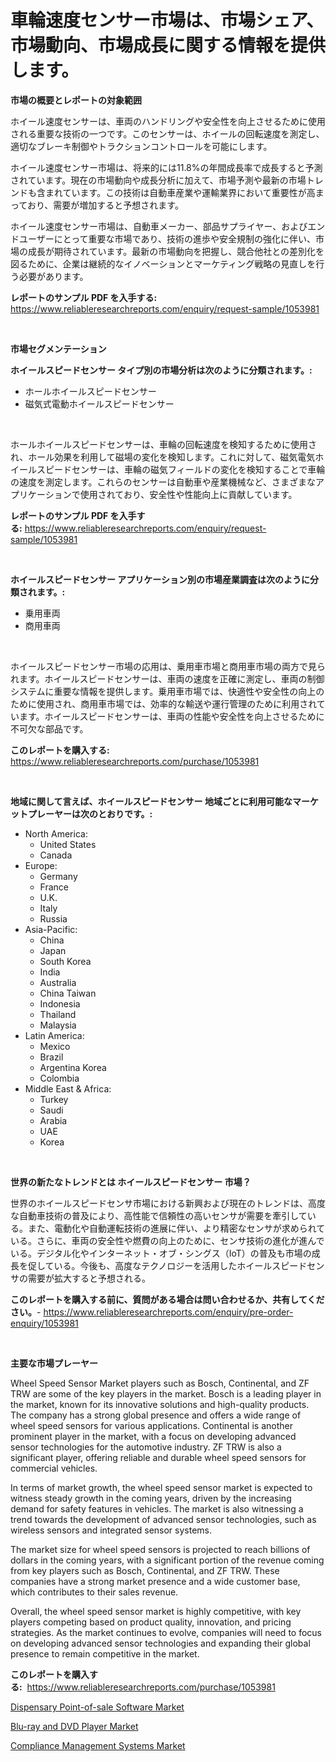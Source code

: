 <p><h1>車輪速度センサー市場は、市場シェア、市場動向、市場成長に関する情報を提供します。</h1></p><p><strong>市場の概要とレポートの対象範囲</strong></p>
<p><p>ホイール速度センサーは、車両のハンドリングや安全性を向上させるために使用される重要な技術の一つです。このセンサーは、ホイールの回転速度を測定し、適切なブレーキ制御やトラクションコントロールを可能にします。</p><p>ホイール速度センサー市場は、将来的には11.8%の年間成長率で成長すると予測されています。現在の市場動向や成長分析に加えて、市場予測や最新の市場トレンドも含まれています。この技術は自動車産業や運輸業界において重要性が高まっており、需要が増加すると予想されます。</p><p>ホイール速度センサー市場は、自動車メーカー、部品サプライヤー、およびエンドユーザーにとって重要な市場であり、技術の進歩や安全規制の強化に伴い、市場の成長が期待されています。最新の市場動向を把握し、競合他社との差別化を図るために、企業は継続的なイノベーションとマーケティング戦略の見直しを行う必要があります。</p></p>
<p><strong>レポートのサンプル PDF を入手する:</strong> <a href="https://www.reliableresearchreports.com/enquiry/request-sample/1053981">https://www.reliableresearchreports.com/enquiry/request-sample/1053981</a></p>
<p>&nbsp;</p>
<p><strong>市場セグメンテーション</strong></p>
<p><strong>ホイールスピードセンサー タイプ別の市場分析は次のように分類されます。:</strong></p>
<p><ul><li>ホールホイールスピードセンサー</li><li>磁気式電動ホイールスピードセンサー</li></ul></p>
<p>&nbsp;</p>
<p><p>ホールホイールスピードセンサーは、車輪の回転速度を検知するために使用され、ホール効果を利用して磁場の変化を検知します。これに対して、磁気電気ホイールスピードセンサーは、車輪の磁気フィールドの変化を検知することで車輪の速度を測定します。これらのセンサーは自動車や産業機械など、さまざまなアプリケーションで使用されており、安全性や性能向上に貢献しています。</p></p>
<p><strong>レポートのサンプル PDF を入手する:</strong>&nbsp;<a href="https://www.reliableresearchreports.com/enquiry/request-sample/1053981">https://www.reliableresearchreports.com/enquiry/request-sample/1053981</a></p>
<p>&nbsp;</p>
<p><strong> ホイールスピードセンサー アプリケーション別の市場産業調査は次のように分類されます。:</strong></p>
<p><ul><li>乗用車両</li><li>商用車両</li></ul></p>
<p>&nbsp;</p>
<p><p>ホイールスピードセンサー市場の応用は、乗用車市場と商用車市場の両方で見られます。ホイールスピードセンサーは、車両の速度を正確に測定し、車両の制御システムに重要な情報を提供します。乗用車市場では、快適性や安全性の向上のために使用され、商用車市場では、効率的な輸送や運行管理のために利用されています。ホイールスピードセンサーは、車両の性能や安全性を向上させるために不可欠な部品です。</p></p>
<p><strong>このレポートを購入する:</strong>&nbsp; <a href="https://www.reliableresearchreports.com/purchase/1053981">https://www.reliableresearchreports.com/purchase/1053981</a></p>
<p>&nbsp;</p>
<p><strong>地域に関して言えば、ホイールスピードセンサー 地域ごとに利用可能なマーケットプレーヤーは次のとおりです。:</strong></p>
<p><ul>
    <li>
        North America:
        <ul>
            <li>United States</li>
            <li>Canada</li>
        </ul>
    </li>
    <li>
        Europe:
        <ul>
            <li>Germany</li>
            <li>France</li>
            <li>U.K.</li>
            <li>Italy</li>
            <li>Russia</li>
        </ul>
    </li>
    <li>
        Asia-Pacific:
        <ul>
            <li>China</li>
            <li>Japan</li>
            <li>South Korea</li>
            <li>India</li>
            <li>Australia</li>
            <li>China Taiwan</li>
            <li>Indonesia</li>
            <li>Thailand</li>
            <li>Malaysia</li>
        </ul>
    </li>
    <li>
        Latin America:
        <ul>
            <li>Mexico</li>
            <li>Brazil</li>
            <li>Argentina Korea</li>
            <li>Colombia</li>
        </ul>
    </li>
    <li>
        Middle East & Africa:
        <ul>
            <li>Turkey</li>
            <li>Saudi</li>
            <li>Arabia</li>
            <li>UAE</li>
            <li>Korea</li>
        </ul>
    </li>
    </ul></p>
<p>&nbsp;</p>
<p><strong>世界の新たなトレンドとは ホイールスピードセンサー 市場？</strong></p>
<p><p>世界のホイールスピードセンサ市場における新興および現在のトレンドは、高度な自動車技術の普及により、高性能で信頼性の高いセンサが需要を牽引している。また、電動化や自動運転技術の進展に伴い、より精密なセンサが求められている。さらに、車両の安全性や燃費の向上のために、センサ技術の進化が進んでいる。デジタル化やインターネット・オブ・シングス（IoT）の普及も市場の成長を促している。今後も、高度なテクノロジーを活用したホイールスピードセンサの需要が拡大すると予想される。</p></p>
<p><strong>このレポートを購入する前に、質問がある場合は問い合わせるか、共有してください。</strong>- <a href="https://www.reliableresearchreports.com/enquiry/pre-order-enquiry/1053981">https://www.reliableresearchreports.com/enquiry/pre-order-enquiry/1053981</a></p>
<p>&nbsp;</p>
<p><strong>主要な市場プレーヤー</strong></p>
<p><p>Wheel Speed Sensor Market players such as Bosch, Continental, and ZF TRW are some of the key players in the market. Bosch is a leading player in the market, known for its innovative solutions and high-quality products. The company has a strong global presence and offers a wide range of wheel speed sensors for various applications. Continental is another prominent player in the market, with a focus on developing advanced sensor technologies for the automotive industry. ZF TRW is also a significant player, offering reliable and durable wheel speed sensors for commercial vehicles.</p><p>In terms of market growth, the wheel speed sensor market is expected to witness steady growth in the coming years, driven by the increasing demand for safety features in vehicles. The market is also witnessing a trend towards the development of advanced sensor technologies, such as wireless sensors and integrated sensor systems.</p><p>The market size for wheel speed sensors is projected to reach billions of dollars in the coming years, with a significant portion of the revenue coming from key players such as Bosch, Continental, and ZF TRW. These companies have a strong market presence and a wide customer base, which contributes to their sales revenue.</p><p>Overall, the wheel speed sensor market is highly competitive, with key players competing based on product quality, innovation, and pricing strategies. As the market continues to evolve, companies will need to focus on developing advanced sensor technologies and expanding their global presence to remain competitive in the market.</p></p>
<p><strong>このレポートを購入する:</strong>&nbsp;&nbsp;<a href="https://www.reliableresearchreports.com/purchase/1053981">https://www.reliableresearchreports.com/purchase/1053981</a></p>
<p><p><a href="https://view.publitas.com/reportprime-1/dispensary-point-of-sale-software-market-size-reflecting-a-forecast-till-2030-market-by-type-by-application-and-by-geography/">Dispensary Point-of-sale Software Market</a></p><p><a href="https://view.publitas.com/reportprime-1/blu-ray-and-dvd-player-market-size-focuses-on-market-dynamics-in-depth-analysis-and-future-projections-of-its-market-forecasted-for-period-from-2023-to-2030/">Blu-ray and DVD Player Market</a></p><p><a href="https://view.publitas.com/reportprime-1/insights-into-compliance-management-systems-market-size-analysing-market-share-trends-and-growth-from-2023-to-2030/">Compliance Management Systems Market</a></p></p>